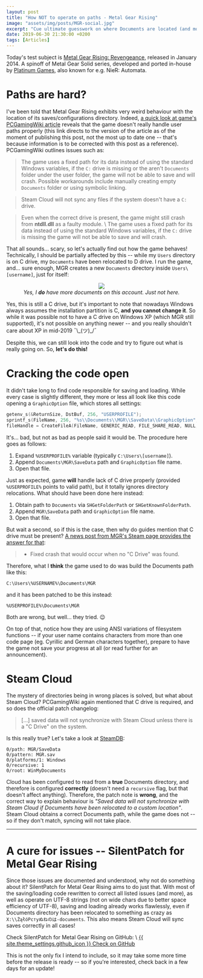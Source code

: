 ```yaml
---
layout: post
title: "How NOT to operate on paths - Metal Gear Rising"
image: "assets/img/posts/MGR-social.jpg"
excerpt: "Cue ultimate guesswork on where Documents are located (and more)."
date: 2019-06-30 21:30:00 +0200
tags: [Articles]
---
```


Today's test subject is [Metal Gear Rising: Revengeance](https://en.wikipedia.org/wiki/Metal_Gear_Rising:_Revengeance), released in January 2014.
A spinoff of Metal Gear Solid series, developed and ported in-house by [Platinum Games](https://www.platinumgames.com/), also known for e.g. NieR: Automata.

# Paths are hard?

I've been told that Metal Gear Rising exhibits very weird behaviour with the location of its saves/configurations directory.
Indeed, [a quick look at game's PCGamingWiki article](https://pcgamingwiki.com/w/index.php?title=Metal_Gear_Rising:_Revengeance&oldid=764289) reveals that the game doesn't really handle user paths properly
(this link directs to the version of the article as of the moment of publishing this post, not the most up to date one -- that's because information is to be corrected with this post as a reference).
PCGamingWiki outlines issues such as:

> <i class="fas fa-thumbs-down"></i> The game uses a fixed path for its data instead of using the standard Windows variables, if the `C:` drive is missing or the aren't `Documents` folder under the user folder,
> the game will not be able to save and will crash. Possible workarounds include manually creating empty `Documents` folder or using symbolic linking.

> <i class="fas fa-info-circle"></i> Steam Cloud will not sync any files if the system doesn't have a `C:` drive.

> <i class="fas fa-info-circle"></i> Even when the correct drive is present, the game might still crash from **ntdll.dll** as a faulty module. \\
> <i class="fas fa-thumbs-down"></i> The game uses a fixed path for its data instead of using the standard Windows variables, if the `C:` drive is missing the game will not be able to save and will crash.

That all sounds... scary, so let's actually find out how the game behaves! Technically, I should be partially affected by this -- while my `Users` directory is on C drive, my `Documents` have been relocated to D drive.
I run the game, and... sure enough, MGR creates a new `Documents` directory inside `Users\[username]`, just for itself:

<p align="center">
<img src="{{ "/assets/img/posts/mgr-documents.png" | relative_url }}"><br>
<em>Yes, I <b>do</b> have more documents on this account. Just not here.</em>
</p>

Yes, this is still a C drive, but it's important to note that nowadays Windows always assumes the installation partition is C, **and you cannot change it**.
So while it was possible not to have a C drive on Windows XP (which MGR still supported), it's not possible on anything newer -- and you really shouldn't care about XP in mid-2019 ¯\\\_(ツ)\_/¯

Despite this, we can still look into the code and try to figure out what is really going on. So, **let's do this!**

# Cracking the code open

It didn't take long to find code responsible for saving and loading. While every case is slightly different, they more or less all look like this code opening a `GraphicOption` file,
which stores all settings:
```cpp
getenv_s(&ReturnSize, DstBuf, 256, "USERPROFILE");
sprintf_s(FileName, 256, "%s\\Documents\\MGR\\SaveData\\GraphicOption", DstBuf);
fileHandle = CreateFileA(FileName, GENERIC_READ, FILE_SHARE_READ, NULL, OPEN_EXISTING, FILE_ATTRIBUTE_NORMAL, NULL);
```

It's... bad, but not as bad as people said it would be. The procedure here goes as follows:
1. Expand `%USERPROFILE%` variable (typically `C:\Users\[username]`).
2. Append `Documents\MGR\SaveData` path and `GraphicOption` file name.
3. Open that file.

Just as expected, game **will** handle lack of C drive properly (provided `%USERPROFILE%` points to valid path), but it totally ignores directory relocations.
What should have been done here instead:
1. Obtain path to `Documents` via `SHGetFolderPath` or `SHGetKnownFolderPath`.
2. Append `MGR\SaveData` path and `GraphicOption` file name.
3. Open that file.

But wait a second, so if this is the case, then why do guides mention that C drive must be present? [A news post from MGR's Steam page provides the answer for that](https://steamcommunity.com/games/235460/announcements/detail/1387412155878494752):
> - Fixed crash that would occur when no "C Drive" was found.

Therefore, what I **think** the game used to do was build the Documents path like this:
```
C:\Users\%USERNAME%\Documents\MGR
```
and it has been patched to be this instead:
```
%USERPROFILE%\Documents\MGR
```

Both are wrong, but well... they tried. 😉

On top of that, notice how they are using ANSI variations of filesystem functions -- if your user name contains characters from more than one code page (eg. Cyrillic and German characters together),
prepare to have the game not save your progress at all (or read further for an announcement).

# Steam Cloud

The mystery of directories being in wrong places is solved, but what about Steam Cloud? PCGamingWiki again mentioned that C drive is required, and so does the official patch changelog:
> [...] saved data will not synchronize with Steam Cloud unless there is a "C Drive" on the system.

Is this really true? Let's take a look at [SteamDB](https://steamdb.info/app/235460/ufs/):
```
0/path: MGR/SaveData
0/pattern: MGR.sav
0/platforms/1: Windows
0/recursive: 1
0/root: WinMyDocuments
```

Cloud has been configured to read from a **true** Documents directory, and therefore is configured **correctly** (doesn't need a `recursive` flag, but that doesn't affect anything).
Therefore, the patch note is **wrong**, and the correct way to explain behaviour is _"Saved data will not synchronize with Steam Cloud if Documents have been relocated to a custom location"_.
Steam Cloud obtains a correct Documents path, while the game does not -- so if they don't match, syncing will not take place.

***

# A cure for issues -- SilentPatch for Metal Gear Rising

Since those issues are documented and understood, why not do something about it? SilentPatch for Metal Gear Rising aims to do just that.
With most of the saving/loading code rewritten to correct all listed issues (and more), as well as operate on UTF-8 strings (not on wide chars due to better space efficiency of UTF-8),
saving and loading already works flawlessly, even if Documents directory has been relocated to something as crazy as `X:\\ŻąłóРстуぬねのは-documents`.
This also means Steam Cloud will sync saves correctly in all cases!

Check SilentPatch for Metal Gear Rising on GitHub: \\
<a href="https://github.com/CookiePLMonster/SilentPatchMGR" class="button github" role="button" target="_blank">{{ site.theme_settings.github_icon }} Check on GitHub</a>

This is not the only fix I intend to include, so it may take some more time before the release is ready -- so if you're interested, check back in a few days for an update!